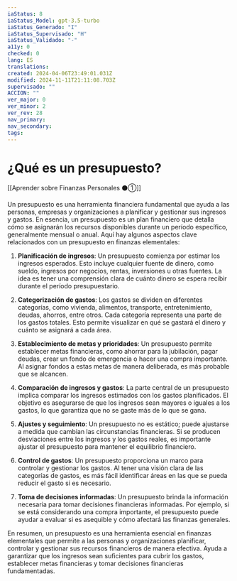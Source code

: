 ```yaml
---
iaStatus: 8
iaStatus_Model: gpt-3.5-turbo
iaStatus_Generado: "I"
iaStatus_Supervisado: "H"
iaStatus_Validado: "-"
a11y: 0
checked: 0
lang: ES
translations: 
created: 2024-04-06T23:49:01.031Z
modified: 2024-11-11T21:11:08.703Z
supervisado: ""
ACCION: ""
ver_major: 0
ver_minor: 2
ver_rev: 28
nav_primary: 
nav_secondary: 
tags:
---
```

# ¿Qué es un presupuesto?

[[Aprender sobre Finanzas Personales ⚫①]]

Un presupuesto es una herramienta financiera fundamental que ayuda a las personas, empresas y organizaciones a planificar y gestionar sus ingresos y gastos. En esencia, un presupuesto es un plan financiero que detalla cómo se asignarán los recursos disponibles durante un período específico, generalmente mensual o anual. Aquí hay algunos aspectos clave relacionados con un presupuesto en finanzas elementales:

1. **Planificación de ingresos**: Un presupuesto comienza por estimar los ingresos esperados. Esto incluye cualquier fuente de dinero, como sueldo, ingresos por negocios, rentas, inversiones u otras fuentes. La idea es tener una comprensión clara de cuánto dinero se espera recibir durante el período presupuestario.
    
2. **Categorización de gastos**: Los gastos se dividen en diferentes categorías, como vivienda, alimentos, transporte, entretenimiento, deudas, ahorros, entre otros. Cada categoría representa una parte de los gastos totales. Esto permite visualizar en qué se gastará el dinero y cuánto se asignará a cada área.
    
3. **Establecimiento de metas y prioridades**: Un presupuesto permite establecer metas financieras, como ahorrar para la jubilación, pagar deudas, crear un fondo de emergencia o hacer una compra importante. Al asignar fondos a estas metas de manera deliberada, es más probable que se alcancen.
    
4. **Comparación de ingresos y gastos**: La parte central de un presupuesto implica comparar los ingresos estimados con los gastos planificados. El objetivo es asegurarse de que los ingresos sean mayores o iguales a los gastos, lo que garantiza que no se gaste más de lo que se gana.
    
5. **Ajustes y seguimiento**: Un presupuesto no es estático; puede ajustarse a medida que cambian las circunstancias financieras. Si se producen desviaciones entre los ingresos y los gastos reales, es importante ajustar el presupuesto para mantener el equilibrio financiero.
    
6. **Control de gastos**: Un presupuesto proporciona un marco para controlar y gestionar los gastos. Al tener una visión clara de las categorías de gastos, es más fácil identificar áreas en las que se pueda reducir el gasto si es necesario.
    
7. **Toma de decisiones informadas**: Un presupuesto brinda la información necesaria para tomar decisiones financieras informadas. Por ejemplo, si se está considerando una compra importante, el presupuesto puede ayudar a evaluar si es asequible y cómo afectará las finanzas generales.
    

En resumen, un presupuesto es una herramienta esencial en finanzas elementales que permite a las personas y organizaciones planificar, controlar y gestionar sus recursos financieros de manera efectiva. Ayuda a garantizar que los ingresos sean suficientes para cubrir los gastos, establecer metas financieras y tomar decisiones financieras fundamentadas.